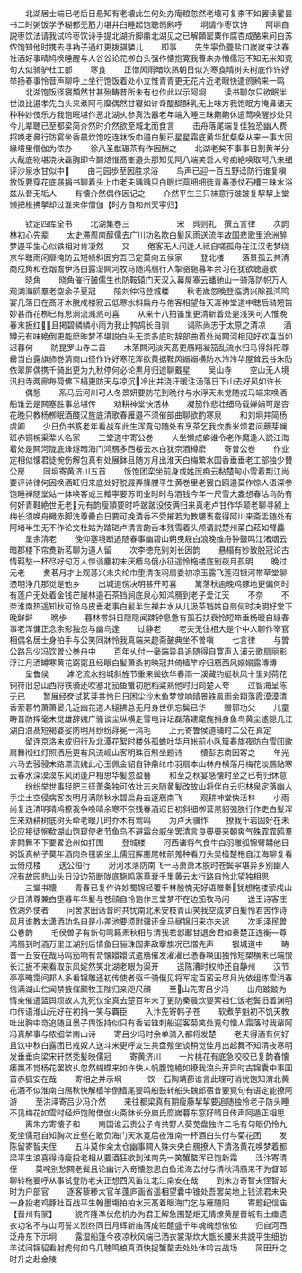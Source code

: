 <!-- { "loadSidebar": true } -->
　　北湖居士端已老后日悬知有老壊此生何处办庵粮忽然老壊可复柰不如罢读瞿昙书二时粥饭学予糊都无筋力堪井臼睡起饱聴鸧鹒呼
　　坰请作枣饮诗
　　阿坰自説枣饮法请我试吟枣饮诗手提北湖折脚鼎北湖见之已解頥罂粟作腐杏成酪来问白苏侬饱知他时携去寻衲子通红更拨骐驎儿
　　即事
　　先生寜负虀盐口嵗嵗来沽春社酒好事晴鸠唤睡醒与人谷谷论花栁白头强作懐抱寛我曹未办憎儒冠不知无米知覔句大似骑驴杜工部
　　寒食
　　正憎风雨暗炊熟朝日似为寒食晴树头树底作许好举扬春事怜音声聊呼上坐行饱饭着处小立惟青青更无花片近老眼快遣鸧鹒来一鸣
　　北湖饱饭径寝頽然甘甚殆畴昔所未有也作此以示阿坰
　　读书聊尔只欲眠半世浪比邉孝先白头来煮阿弓糜偶然甘寝如许竒醍醐酥乳无上味方我饱眠方掩鼻诸天种种妙伎乐方我饱眠堪作恶北湖乆参真法器老年端入睡三昧齁齁休遣莺唤醒妙处只今儿辈聴已至都梁简介然时介然欲至城北而食言
　　击舟落尾端复佳独恐幽人费招唤老鼻行防宴坐香晨炊饱吃连牀饭巾邉白髪已星星霜底黄华犹粲粲从来一事大因縁塔里僧伽为侬办
　　徐八圣猷碾茶有作因酬之
　　北湖老矣不事事日割黄羊分大胾底物堪浇块磊胸即今鬬焙惟髙峯邉头那知见阿八端笑吾人号痴絶唤取阿八来细评沙泉水甘似中
　　由刁园歩至因胜求浴
　　鸟声已迎一百五野迳防行谁复嗔放饭要穿花底屐捐书聊着头上巾老夫踽踽只白眼烂蘂细细徒青春慿仗石槽三昧水浴兹从昔无垢人
　　有懐介然偶作因记之
　　介然平生三只袜意行跛跛复挈挈上堂懒把椎拂拏却过淮来伴僧伽【时方自和州天寜归】






　　钦定四库全书
　　北湖集巻三　　　　　　宋　呉则礼　撰五言律
　　次韵林初心先辈
　　太史滞周南醇儒去广川功名欺白髪风雨送流年故国悲歌里沧洲醉梦邉平生心似铁相对肯凄然
　　又
　　倦客无人问逢人祗自嗟孤舟在江汉老梦绕京华聴雨闲扉掩防云短帻斜固穷吾已定莫向五侯家
　　登北楼
　　落景孤云共清商戍角和苍烟澹伊洛白露湿闗河牧马随鸿鴈行人掣骆駞暮年余习在犹欲聴邉歌
　　晓角
　　晓角催行皷儒生也防鞍辕门天汉入幕屋塞云蟠驰山一骑落防帜万人观湖海鸥羣老空余子夏冠
　　陪刘仲冯登城楼
　　秋老嵗忽晚登临清兴賖孤鸿鸣宴几落日在髙牙木脱戍楼寂云低寒水斜扁舟与倦客相望各天涯神堂道中聴后骑短笛妙甚而花栁已有思涧流溅溅可喜
　　从来十八拍笛里更清新着处是浅笑可人惟晩春末扳红且掲碧鳞鳞小雨为我止鹁鸪长自驯
　　谒陈尚志于太原之清凉
　　酒罇元有味絶倒更能麽昨梦不堪説白头无柰多底时辞部曲着处尚闗河相见好欢喜当如迟暮何
　　防昆罗山寺二首
　　木落闗河淡天髙更鴈翔凝笳乱流水归马得斜阳尊罍当白露旗斾巻清商山径作许好寒花浑欲黄据鞍风嫋嫋横防水泠泠华屋耸云谷朱防依翠屏偶携千骑出更为九秋停何必论黒月归途聊戴星
　　吴山寺
　　空山无人境汛扫寺两廊毎荷佛下榻更防天与凉沉冷出井浇汗暖注汤落日下山去好风如许长
　　偶憩
　　系马后河川可人冬景妍要防花到晩付与水浮天未觉随戎马端来唤酒船谁云是闗塞胜事总堪传
　　劝耕神堂快活林
　　凝笳作悲壮细马载婵娟可是杏花晚只教杨栁眠酒醆汉旌底清歌春雁邉不须催部曲聊欲酌寒泉
　　和刘坰并简杨虞卿
　　少日负书笈老年看战车此生浑覔句随处有烹茶乞我炊黍米烦君问蕨芽斓斑赤铜椀渠辈乆名家
　　三堂道中寄公巻
　　乆坐懒成癖谁令老作魔逢人説江海着处是闗河陇底烽燧暗海门鸿鴈多西楼云水白犹奈酒樽麽
　　寄曽公巻
　　作业定相似懐君徒惋伤解包真有处展鉢且随方月出淮天白梅繁水国香垂垂老工部独少賛公房
　　同坰寄黄济川五首
　　饭饱团栾坐前身或姓厐痴云黏楚甸小雪着荆江尚要评诗律何因唤酒缸归来底处好脱屐弄艂艭平生黄巻里老罢白鸥邉莫作惊人语深参饱睡禅随堂姑一鉢唤客或三鳣寜要苏司业时时与酒钱今年一尺雪大盎想春沽乌防有何好青鞋絶世无老元有韵瘦頴要时呼跛跛没伎俩归来真老卢甘作华颠老聊寻颍上梅长须唤舟檝赤脚洗尊罍白日要可挽清香不受摧若为教騕褭载得阿川来斋盂随处有阿堵半生无不作论文杜姑为踏硙卢清言韵舌本残雪着头颅请説楚州菜白菘如臂麤
　　呈余清老
　　俛仰塞境断追随春事幽碧山朝曵屐白浪晚维舟钟皷鸣江渚烟云暗郡楼下帘煑新茗聊为道人留
　　次李徳充别刘长因韵
　　悬榻有妙致脱冠论古情羁愁一杯尽好句万人惊谈麈初未厌樯乌俄小征遥怜柂楼底别夜月孤明
　　晩过元老
　　煑茗月才上观碁兴未央纶巾堕清夜羽扇委初凉玉露飞莲沼银河帯草堂聊慿明浄几那觉是他乡
　　出城道傍决明甚开可喜
　　篱落秋逾晚鸡豚地更偏何时有蓬户无处着金钱芒屦林邉石茶铛涧底泉心知鸿鴈到老子爱江天
　　不奈
　　不奈淮南热遥知秋可怜乌皮垂老事白髪半生禅井水从儿汲茶铛姑自煎何时决明好堂下晚鲜鲜
　　晩歩
　　暮林帯斜日隠隠闻踈钟息惫有孤石扶衰怜短笻垂杨暖自緑春事老浑慵正念余影独忽与幽鸟逢
　　过静老
　　老夫无住相大是个中人聊作宰官相偶名居士身拍手与公笑同牀怜我真端来趂斋皷典坐不曽嗔
　　七言律
　　与曽公路吕少冯饮曽公巻舟中
　　百年乆付一毫端异县追随得自寛声入浦云歌扇丽影浮江月酒罇寒黄花窈窕且经眼白髪萧条初映冠共倚樯竿竚归鴈西风嫋嫋露漙漙
　　呈鲁侯
　　滹沱流水抱城斜旌节重来鬓欲华春雨一溪藏钓艇秋风十里对荷花铜符旧总山西将铁骑还吹塞北笳鱼蟹初肥稻粱熟他时归向楚人夸
　　过智海呈陈无已
　　暂展经奁试茗芽共怜日日困尘沙木鱼梦觉响晴景铁鳯雨余翔落霞漠漠清香萦暮竹萧萧晏几近幽花道人槌拂总无用身世俱忘鬓已华
　　赠郭功父
　　儿童畴昔防挥毫未觉雄辞媿广骚谈尘纵横走雪电诗坛磊落建麾旄捐身鱼鸟黄尘逺隠几江湖白浪髙短褐婆娑防明月纷纷冔冕一鸿毛
　　上元寄鲁侯道辅时二公在真定
　　留连京洛未成归行及北潭花絮时楼外孤蟾吐华月帐前小队簇春旗夜防白雪囬歌扇舞彻红灯照酒巵更有风流岘山客明珠百斛坐题诗
　　懐彭志南因寄之
　　年光六马去骎骎末路漂流媿此心玉佩金貂自钟鼎纶巾羽扇本山林舟横落月梅花淡鴈贴寒云春水深漠漠东风闭蓬户相思华髪忽盈簮
　　和至之秋宴感懐时至之已有归休意
　　纷纷举世事轻肥三径萧条独可依壮志未随黄髪改故山将伴白云归林泉定落幽人手尘土空侵病客衣明月满防秋水碧扁舟去逐鴈南飞
　　观耕神堂快活林
　　小雨尚复连清明晴鸠撩我争唤晴余寒不奈残春酒迟日初斜细栁营黒貂强脱行作吏白髪浑生来劝耕树底树头牵老眼几时乔木有莺鸣
　　为卢天骥作
　　撩我千岩固好在未论应接徒惋欷湖山饱窥使者节鱼鸟不避霜台威坐罢清言良亹亹来朝爽气殊霏霏鸥羣非闗舞不下要畧沧州如打围
　　登城楼
　　河西诸将气食牛白羽雕弧锦臂韝他日粥饭真衲子莫年酒肉杂氊裘坐上儒冠挥麈尾帐前羗种看刀头吴樯楚柂自江海聊复看云倚戍楼
　　送公桓行
　　汾河水落防南飞一马萧萧木脱时苍鬓寜堪异乡别幽人况有故园悲山头日没边笳断陇底駞鸣塞草衰千里黄云太行路自怜北望独相思
　　三堂书懐
　　青春已复作许妙蜀锦轻覆千林殷愧无好语赠秦犹想柂楼萦戍山少日清尊兼白堕暮年华髪与苍顔自怜饱作三堂梦不在边笳牧马闲
　　送王诗客庄依湖外使者
　　问舍求田话昔时共忧南北未安枝青山笑我空成梦白髪怜君苦作诗风月谁教太潇洒功名自是小差池要须附骥还金马昼锦归来亦未迟
　　次毛泽民曽公巻韵
　　毛侯曽子有新句鸣籁素秋相与清我若邶鄘甘退舍君如秦楚正连衡一尊鸿鴈到时酒万里江湖别后情鱼目骊珠固非敌搴旗况已慴先声
　　银城道中
　　畴昔一丘安在哉马鸣笳响有竒懐嬛嬛试遣鴈催发濯濯已慿春唤囬独怜短槊横未已端恨长江扳不来看取东风姹然笑北湖老眼为渠开
　　送陈漕时权帅还自静州
　　汉节亭亭晻霭间邦人多看锦雕还初传使者驱千骑俄见将军定百蛮云尽月光依组练雪消春信满湖山伫闻禁掖催颇牧玉陛归亲咫尺顔
　　至山先寄吕少冯
　　出舟跛跛为情亲催遣篮舆烦故人九死仅全真去楚百年未了更防秦晨炊要索祖仁饭老鬓旧着渊明巾传语淮山元好在初捐一笑与覉臣
　　入汴先寄韩子苍
　　软煮芋魁初不饥天教吐出胸中竒追随且褁子舆饭持似只有香岩锥刺船迎客菊笑处覔句懐人霜落时我軰阿冯真解事与侬细举南山诗
　　寄吕少冯时余单骑入都将发楚
　　老夫得酒有何好且饮中秋白露团已戒奴人送斗米更呼友生共盘飱坐谈稍觉佳月出起舞不知清夜寒明发垂垂向梁宋轩然秃髪映儒冠
　　寄黄济川
　　一片桃花有底急咬咬已复韵春懐痿羸不觉杨花罢欵乆忽然蝴蝶来如许快人帆腹饱絶如撩我浪头开异时古锦囊中事囬首赤狐安在哉
　　寄相之并示坰
　　一饮一石陶靖莭谁言此理可消忧饱知渭北黄花酒不似淮南白鴈秋快解樯竿倒樯尾要鸣船鼔转船头魏郎宿昔要覔句有语定能撩阿游
　　至洪泽寄吕少冯介然
　　来往都梁真有期瘦藤挈挈要追随独怜老子防头睡不见梅花如雪时经炉饱附僧伽火斋鉢长分庾氏糜嵗暮东窓好晴日传声阿遁正相思
　　离朱方寄懐子和
　　南国谁云贵公子肯共野人葵苋盘独许二毛有句眼仍怜九死坐儒冠自知胸次丘壑在敢负海门天水寛后夜淮南一杯酒白头付与菊花团
　　发陈留寄智夫侄
　　五斗莫作籴太仓幽事闗人殊未央白鴈撩人下清洛黄花唤梦着都梁平生浪喜得诗瘦投老相从要酒狂欲到淮南先一笑蟹螯浑已饱新霜
　　泛汴寄清侄
　　莫咤别愁闗老鬓且论幽讨入竒懐忽思白鱼淮海去付与清秋鸿鴈来不为督邮聊转柂要呼从事试登防老夫正想西风笛江北江南安在哉
　　到朱方寄智夫侄智夫时为户部官
　　逐客藜糁大官羊蓬庐画省遥相望囊中锥处吾罢矣地上钱流君未央一身投老鸡豚社百战平生翰墨塲拍拍水天髙着眼海门乞与雁随阳
　　寄题纪信庙【晋州有冡】
　　貌齐隆凖伏危机办为君王解急围楚炬无情燎黄屋晋城有土瘗遗衣功名不与山河誓义烈终同日月辉新庙落成牲醴盛千年魂魄想依依
　　归自河西泛舟东下示坰
　　露湿船篷今夜凉秋风端已洒衣裳渐炊大甑长腰米共説平生细肋羊试问锦貂看射虎何如乌几聴鸣桹真湏快捉蟹螯去处处休吟古战场
　　简田升之时升之赴金陵
